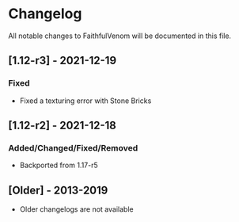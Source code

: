 # Changelog
All notable changes to FaithfulVenom will be documented in this file.

## [1.12-r3] - 2021-12-19
### Fixed
- Fixed a texturing error with Stone Bricks

## [1.12-r2] - 2021-12-18
### Added/Changed/Fixed/Removed
- Backported from 1.17-r5

## [Older] - 2013-2019
- Older changelogs are not available
